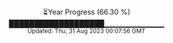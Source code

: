 <p align="center">
⏳Year Progress (66.30 %) <br>
███████████████████▁▁▁▁▁▁▁▁▁▁▁ <br>
<sub>Updated: Thu, 31 Aug 2023 00:07:56 GMT</sub>
</p>

